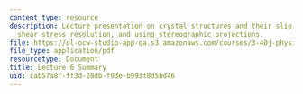 ```yaml
---
content_type: resource
description: Lecture presentation on crystal structures and their slip systems, dislocation
  shear stress resolution, and using stereographic projections.
file: https://ol-ocw-studio-app-qa.s3.amazonaws.com/courses/3-40j-physical-metallurgy-fall-2009/cab57a8fff3d28dbf93eb993f8d5bd46_MIT3_40JF09_lec06.pdf
file_type: application/pdf
resourcetype: Document
title: Lecture 6 Summary
uid: cab57a8f-ff3d-28db-f93e-b993f8d5bd46
---
```

